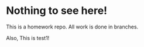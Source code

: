 # Nothing to see here!

This is a homework repo.
All work is done in branches.

Also, This is test1!
